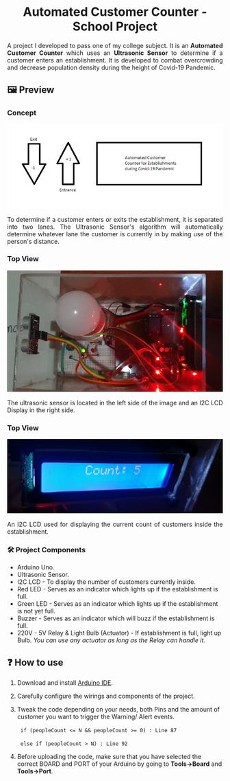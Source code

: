 <h1 align="center">Automated Customer Counter - School Project</h1>
<p align="justify">
 A project I developed to pass one of my college subject. It is an <b>Automated Customer Counter</b> which uses an <b> Ultrasonic Sensor</b> to determine if a customer enters an establishment. It is developed to combat overcrowding and decrease population density during the height of Covid-19 Pandemic.
</p>

## 🖼️ Preview

### Concept

![project-overview](./Preview.png)

<p align="justify">
 To determine if a customer enters or exits the establishment, it is separated into two lanes. The Ultrasonic Sensor's algorithm will automatically determine whatever lane the customer is currently in by making use of the person's distance. 
</p>

### Top View

![project-topview](./Top-view.PNG)

<p align="justify">
 The ultrasonic sensor is located in the left side of the image and an I2C LCD Display in the right side. 
</p>

### Top View

![project-lcd](./Counter.PNG)

<p align="justify">
 An I2C LCD used for displaying the current count of customers inside the establishment.
</p>

### 🛠️ Project Components

<ul>
   <li>Arduino Uno.</li>
   <li>Ultrasonic Sensor.</li>
   <li>I2C LCD - To display the number of customers currently inside.</li>
   <li>Red LED - Serves as an indicator which lights up if the establishment is full.</li>
   <li>Green LED - Serves as an indicator which lights up if the establishment is not yet full.</li>
   <li>Buzzer - Serves as an indicator which will buzz if the establishment is full.</li>
   <li>220V - 5V Relay & Light Bulb (Actuator) - If establishment is full, light up Bulb. <i>You can use any actuator as long as the Relay can handle it.</i></li>
</ul>

## ❓ How to use

1. Download and install [Arduino IDE](https://www.arduino.cc/en/software).

2. Carefully configure the wirings and components of the project.

3. Tweak the code depending on your needs, both Pins and the amount of customer you want to trigger the Warning/ Alert events.
   <br>

   ` if (peopleCount <= N && peopleCount >= 0) : Line 87`
   <br>

   ` else if (peopleCount > N) : Line 92`

4. Before uploading the code, make sure that you have selected the correct BOARD and PORT of your Arduino by going to **Tools->Board** and **Tools->Port**.

